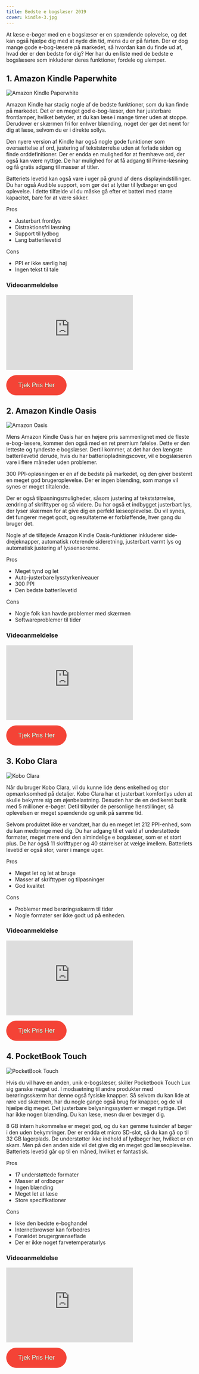 ```yaml
---
title: Bedste e bogslæser 2019
cover: kindle-3.jpg
---
```


At læse e-bøger med en e bogslæser er en spændende oplevelse, og det kan også hjælpe dig med at nyde din tid, mens du er på farten. Der er dog mange gode e-bog-læsere på markedet, så hvordan kan du finde ud af, hvad der er den bedste for dig? Her har du en liste med de bedste e bogslæsere som inkluderer deres funktioner, fordele og ulemper.

## 1. Amazon Kindle Paperwhite

![Amazon Kindle Paperwhite](<./Amazon-Kindle-Paperwhite-4-8GB-(2018).jpg>)

Amazon Kindle har stadig nogle af de bedste funktioner, som du kan finde på markedet. Det er en meget god e-bog-læser, den har justerbare frontlamper, hvilket betyder, at du kan læse i mange timer uden at stoppe. Derudover er skærmen fri for enhver blænding, noget der gør det nemt for dig at læse, selvom du er i direkte sollys.

Den nyere version af Kindle har også nogle gode funktioner som oversættelse af ord, justering af tekststørrelse uden at forlade siden og finde orddefinitioner. Der er endda en mulighed for at fremhæve ord, der også kan være nyttige. De har mulighed for at få adgang til Prime-læsning og få gratis adgang til masser af titler.

Batteriets levetid kan også vare i uger på grund af dens displayindstillinger. Du har også Audible support, som gør det at lytter til lydbøger en god oplevelse. I dette tilfælde vil du måske gå efter et batteri med større kapacitet, bare for at være sikker.

Pros

- Justerbart frontlys
- Distraktionsfri læsning
- Support til lydbog
- Lang batterilevetid

Cons

- PPI er ikke særlig høj
- Ingen tekst til tale

### Videoanmeldelse

<div style="position: relative
        paddingBottom: 56.25% /* 16:9 */,
        paddingTop: 25,
        height: 0">

 <iframe width="340" height="200" style="          position: absolute,
          top: 0,
          left: 0,
          width: 100%,
          height: 100%"
src="https://www.youtube.com/embed/31geD61t7mU" SameSite=None
frameborder="0" 
allow="accelerometer; autoplay; encrypted-media; gyroscope; picture-in-picture" 
allowfullscreen></iframe>
</div>

<a href="https://www.computersalg.dk/i/5035496/amazon-kindle-paperwhite-ebook/?utm_source=adtraction&utm_medium=affiliate&utm_campaign=adtraction&at_gd=4274E08D2B30453B4372FC9F60FBC133D9632539" target="_blank"  style="background-color:#f44336; 
	border-radius:28px;
	border:1px solid #f44336;
	display:inline-block;
	cursor:pointer;
	color:#ffffff;
	font-family:Arial;
	font-size:17px;
	padding:16px 31px;
	text-decoration:none;
	text-shadow:0px 1px 0px #2f6627;" >Tjek Pris Her</a>

## 2. Amazon Kindle Oasis

![Amazon Oasis](./amazon-oasis.jpg)

Mens Amazon Kindle Oasis har en højere pris sammenlignet med de fleste e-bog-læsere, kommer den også med en ret premium følelse. Dette er den letteste og tyndeste e bogslæser. Dertil kommer, at det har den længste batterilevetid derude, hvis du har batteriopladningscover, vil e bogslæseren vare i flere måneder uden problemer.

300 PPI-opløsningen er en af ​​de bedste på markedet, og den giver bestemt en meget god brugeroplevelse. Der er ingen blænding, som mange vil synes er meget tiltalende.

Der er også tilpasningsmuligheder, såsom justering af tekststørrelse, ændring af skrifttyper og så videre. Du har også et indbygget justerbart lys, der lyser skærmen for at give dig en perfekt læseoplevelse. Du vil synes, det fungerer meget godt, og resultaterne er forbløffende, hver gang du bruger det.

Nogle af de tilføjede Amazon Kindle Oasis-funktioner inkluderer side-drejeknapper, automatisk roterende sideretning, justerbart varmt lys og automatisk justering af lyssensorerne.

Pros

- Meget tynd og let
- Auto-justerbare lysstyrkeniveauer
- 300 PPI
- Den bedste batterilevetid

Cons

- Nogle folk kan havde problemer med skærmen
- Softwareproblemer til tider

### Videoanmeldelse

<div style="position: relative
        paddingBottom: 56.25% /* 16:9 */,
        paddingTop: 25,
        height: 0">

 <iframe width="340" height="200" style="          position: absolute,
          top: 0,
          left: 0,
          width: 100%,
          height: 100%"
src="https://www.youtube.com/embed/_NSwoGRFHTE" SameSite=None
frameborder="0" 
allow="accelerometer; autoplay; encrypted-media; gyroscope; picture-in-picture" 
allowfullscreen></iframe>
</div>

<a href="https://www.computersalg.dk/i/5723442/amazon-kindle-oasis-ebook-laeser-8/?utm_source=adtraction&utm_medium=affiliate&utm_campaign=adtraction&at_gd=4274E08D2B30453B4372FC9F60FBC133D9632539" target="_blank"  style="background-color:#f44336; 
	border-radius:28px;
	border:1px solid #f44336;
	display:inline-block;
	cursor:pointer;
	color:#ffffff;
	font-family:Arial;
	font-size:17px;
	padding:16px 31px;
	text-decoration:none;
	text-shadow:0px 1px 0px #2f6627;" >Tjek Pris Her</a>

## 3. Kobo Clara

![Kobo Clara](./Kobo-Clara-HD.jpg)

Når du bruger Kobo Clara, vil du kunne lide dens enkelhed og stor opmærksomhed på detaljer. Kobo Clara har et justerbart komfortlys uden at skulle bekymre sig om øjenbelastning. Desuden har de en dedikeret butik med 5 millioner e-bøger. Detil tilbyder de personlige henstillinger, så oplevelsen er meget spændende og unik på samme tid.

Selvom produktet ikke er vandtæt, har du en meget let 212 PPI-enhed, som du kan medbringe med dig. Du har adgang til et væld af understøttede formater, meget mere end den almindelige e bogslæser, som er et stort plus. De har også 11 skrifttyper og 40 størrelser at vælge imellem. Batteriets levetid er også stor, varer i mange uger.

Pros

- Meget let og let at bruge
- Masser af skrifttyper og tilpasninger
- God kvalitet

Cons

- Problemer med berøringsskærm til tider
- Nogle formater ser ikke godt ud på enheden.

### Videoanmeldelse

<div style="position: relative
        paddingBottom: 56.25% /* 16:9 */,
        paddingTop: 25,
        height: 0">

 <iframe width="340" height="200" style="          position: absolute,
          top: 0,
          left: 0,
          width: 100%,
          height: 100%"
src="https://www.youtube.com/embed/XIaN5TlbJJQ" SameSite=None
frameborder="0" 
allow="accelerometer; autoplay; encrypted-media; gyroscope; picture-in-picture" 
allowfullscreen></iframe>
</div>

<a href="https://www.partner-ads.com/dk/klikbanner.php?partnerid=29353&bannerid=67757&htmlurl=https://www.proshop.dk/Tablet/Kobo-Clara-HD-eBook-reader-8-GB-6/2684917" target="_blank"  style="background-color:#f44336; 
	border-radius:28px;
	border:1px solid #f44336;
	display:inline-block;
	cursor:pointer;
	color:#ffffff;
	font-family:Arial;
	font-size:17px;
	padding:16px 31px;
	text-decoration:none;
	text-shadow:0px 1px 0px #2f6627;" >Tjek Pris Her</a>

## 4. PocketBook Touch

![PocketBook Touch](./pocketbook.jpg)

Hvis du vil have en anden, unik e-bogslæser, skiller Pocketbook Touch Lux sig ganske meget ud. I modsætning til andre produkter med berøringsskærm har denne også fysiske knapper. Så selvom du kan lide at røre ved skærmen, har du nogle gange også brug for knapper, og de vil hjælpe dig meget. Det justerbare belysningssystem er meget nyttige. Det har ikke nogen blænding. Du kan læse, mesn du er bevæger dig.

8 GB intern hukommelse er meget god, og du kan gemme tusinder af bøger i den uden bekymringer. Der er endda et micro SD-slot, så du kan gå op til 32 GB lagerplads. De understøtter ikke indhold af lydbøger her, hvilket er en skam. Men på den anden side vil det give dig en meget god læseoplevelse. Batteriets levetid går op til en måned, hvilket er fantastisk.

Pros

- 17 understøttede formater
- Masser af ordbøger
- Ingen blænding
- Meget let at læse
- Store specifikationer

Cons

- Ikke den bedste e-boghandel
- Internetbrowser kan forbedres
- Forældet brugergrænseflade
- Der er ikke noget farvetemperaturlys

### Videoanmeldelse

<div style="position: relative
        paddingBottom: 56.25% /* 16:9 */,
        paddingTop: 25,
        height: 0">

 <iframe width="340" height="200" style="          position: absolute,
          top: 0,
          left: 0,
          width: 100%,
          height: 100%"
src="https://www.youtube.com/embed/aNwQRHFInYg" SameSite=None
frameborder="0" 
allow="accelerometer; autoplay; encrypted-media; gyroscope; picture-in-picture" 
allowfullscreen></iframe>
</div>

<a href="https://www.computersalg.dk/i/4725296/pocketbook-touch-lux-4-ebook-laeser/?utm_source=adtraction&utm_medium=affiliate&utm_campaign=adtraction&at_gd=4274E08D2B30453B4372FC9F60FBC133D9632539" target="_blank"  style="background-color:#f44336; 
	border-radius:28px;
	border:1px solid #f44336;
	display:inline-block;
	cursor:pointer;
	color:#ffffff;
	font-family:Arial;
	font-size:17px;
	padding:16px 31px;
	text-decoration:none;
	text-shadow:0px 1px 0px #2f6627;" >Tjek Pris Her</a>
